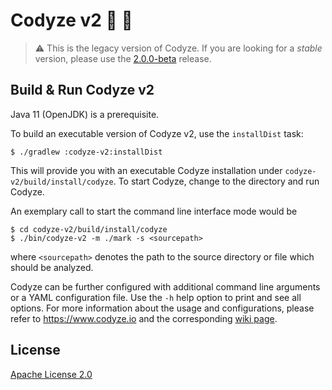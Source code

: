 # Codyze v2 :mag_right: :rocket:

> :warning: This is the legacy version of Codyze.
> If you are looking for a _stable_ version, please use the [2.0.0-beta](https://github.com/Fraunhofer-AISEC/codyze/releases/tag/v2.0.0-beta) release.

## Build & Run Codyze v2

Java 11 (OpenJDK) is a prerequisite.

To build an executable version of Codyze v2, use the `installDist` task:

```shell
$ ./gradlew :codyze-v2:installDist
```

This will provide you with an executable Codyze installation under `codyze-v2/build/install/codyze`.
To start Codyze, change to the directory and run Codyze.


An exemplary call to start the command line interface mode would be

```shell
$ cd codyze-v2/build/install/codyze
$ ./bin/codyze-v2 -m ./mark -s <sourcepath>
```
where `<sourcepath>` denotes the path to the source directory or file which should be analyzed.

Codyze can be further configured with additional command line arguments or a YAML configuration file.
Use the `-h` help option to print and see all options.
For more information about the usage and configurations, please refer to https://www.codyze.io and the corresponding [wiki page](https://github.com/Fraunhofer-AISEC/codyze/wiki/Configuring-Codyze).

## License

[Apache License 2.0](https://github.com/Fraunhofer-AISEC/codyze/blob/main/LICENSE)
